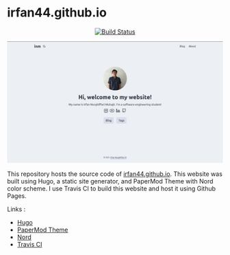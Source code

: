 # irfan44.github.io

<div align=center>

[![Build Status](https://www.travis-ci.com/irfan44/irfan44.github.io.svg?branch=main)](https://www.travis-ci.com/irfan44/irfan44.github.io)

</div>

![Screenshot with light theme](https://raw.githubusercontent.com/irfan44/irfan44.github.io/main/screenshot.png)

This repository hosts the source code of [irfan44.github.io](https://.irfan44.github.io). This website was built using Hugo, a static site generator, and PaperMod Theme with Nord color scheme. I use Travis CI to build this website and host it using Github Pages.

Links :
- [Hugo](https://.gohugo.io)
- [PaperMod Theme](https://github.com/adityatelange/hugo-PaperMod)
- [Nord](https://.nordtheme.com)
- [Travis CI](https://.travis-ci.com)

